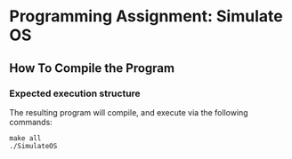 # Programming Assignment: Simulate OS 

## How To Compile the Program

### Expected execution structure

The resulting program will compile, and execute via the following commands:

	make all
	./SimulateOS
